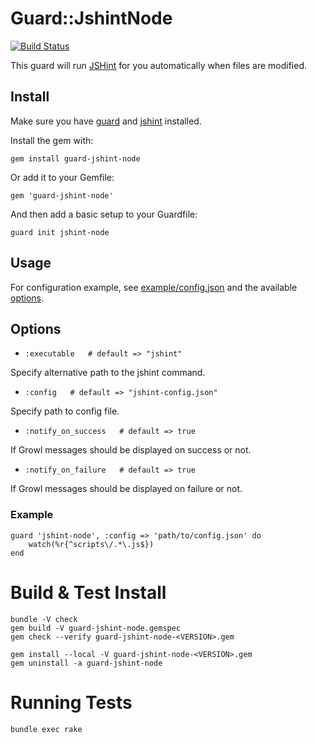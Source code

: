 # Guard::JshintNode

[![Build Status](https://secure.travis-ci.org/pahen/guard-jshint-node.png)](http://travis-ci.org/pahen/guard-jshint-node)

This guard will run [JSHint](http://www.jshint.com/) for you automatically when files are modified.

## Install

Make sure you have [guard](http://github.com/guard/guard) and [jshint](http://github.com/jshint/node-jshint) installed.

Install the gem with:

    gem install guard-jshint-node

Or add it to your Gemfile:

    gem 'guard-jshint-node'

And then add a basic setup to your Guardfile:

    guard init jshint-node

## Usage

For configuration example, see [example/config.json](https://github.com/jshint/node-jshint/blob/master/example/defaults.json) and the available [options](http://www.jshint.com/options).



## Options

* `:executable   # default => "jshint"`

Specify alternative path to the jshint command.

* `:config   # default => "jshint-config.json"`

Specify path to config file.

* `:notify_on_success   # default => true`

If Growl messages should be displayed on success or not.

* `:notify_on_failure   # default => true`

If Growl messages should be displayed on failure or not.

### Example

	guard 'jshint-node', :config => 'path/to/config.json' do
  		watch(%r{^scripts\/.*\.js$})
	end

# Build & Test Install

	bundle -V check
	gem build -V guard-jshint-node.gemspec
	gem check --verify guard-jshint-node-<VERSION>.gem

	gem install --local -V guard-jshint-node-<VERSION>.gem
	gem uninstall -a guard-jshint-node


# Running Tests

	bundle exec rake